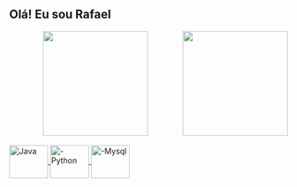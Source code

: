 ## Olá! Eu sou Rafael

<div align="center">
  <a href="https://github.com/RafaelDEV-01">
  <img height="190em" align="right" src="https://github-readme-stats.vercel.app/api?username=RafaelDEV-01&show_icons=true&theme=dark&include_all_commits=true&count_private=true"/>
  <img height="190em" src="https://github-readme-stats.vercel.app/api/top-langs/?username=RafaelDEV-01&layout=compact&langs_count=7&theme=dark"/>
</div>
<div style="display: inline_block"><br>
  <img align="center" alt="Java" height="60" width="70" src="https://cdn.jsdelivr.net/gh/devicons/devicon@latest/icons/java/java-original-wordmark.svg" />
  <img align="center" alt="-Python" height="60" width="70" src="https://cdn.jsdelivr.net/gh/devicons/devicon@latest/icons/python/python-original-wordmark.svg" />
  <img align="center" alt="-Mysql" height="60" width="70" src="https://cdn.jsdelivr.net/gh/devicons/devicon@latest/icons/mysql/mysql-original-wordmark.svg" />
</div>
